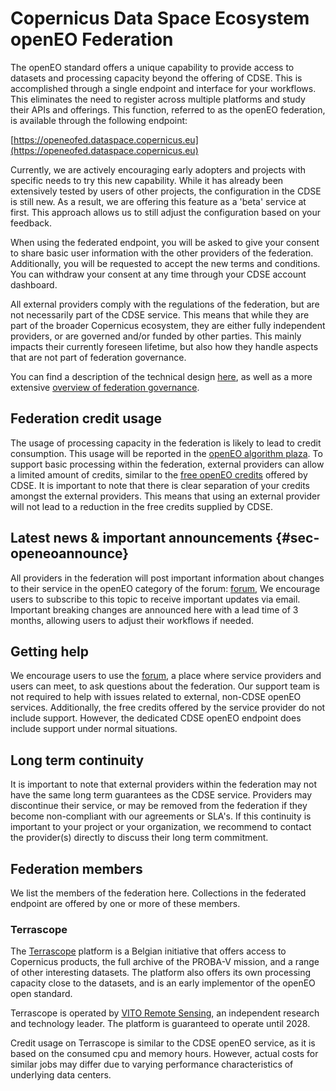 # Copernicus Data Space Ecosystem openEO Federation

The openEO standard offers a unique capability to provide access to datasets and processing capacity beyond the offering of CDSE.
This is accomplished through a single endpoint and interface for your workflows. 
This eliminates the need to register across multiple platforms and study their APIs and offerings. 
This function, referred to as the openEO federation, is available through the following endpoint:

[https://openeofed.dataspace.copernicus.eu](https://openeofed.dataspace.copernicus.eu)

Currently, we are actively encouraging early adopters and projects with specific needs to try this new capability.
While it has already been extensively tested by users of other projects, the configuration in the CDSE is still new.
As a result, we are offering this feature as a 'beta' service at first.
This approach allows us to still adjust the configuration based on your feedback.

When using the federated endpoint, you will be asked to give your consent to share basic user information with the other providers of the federation.
Additionally, you will be requested to accept the new terms and conditions. You can withdraw your consent at any time through your CDSE account dashboard.

All external providers comply with the regulations of the federation, but are not necessarily part of the CDSE service. This means that while they are part of the 
broader Copernicus ecosystem, they are either fully independent providers, or are governed and/or funded by other parties. This mainly impacts their currently foreseen lifetime, but also 
how they handle aspects that are not part of federation governance.

You can find a description of the technical design [here](./backends/design.md), as well as a more extensive [overview of federation governance](./backends/index.md).

## Federation credit usage

The usage of processing capacity in the federation is likely to lead to credit consumption.
This usage will be reported in the [openEO algorithm plaza](../../../Applications/PlazaDetails/Reporting.qmd). 
To support basic processing within the federation, external providers can allow a limited amount of credits, similar to the [free openEO credits](../../../Quotas.qmd) offered by CDSE.
It is important to note that there is clear separation of your credits amongst the external providers.
This means that using an external provider will not lead to a reduction in the free credits supplied by CDSE. 

## Latest news & important announcements {#sec-openeoannounce}

All providers in the federation will post important information about changes to their service in the openEO category of the forum: [forum](https://forum.dataspace.copernicus.eu/c/openeo), 
We encourage users to subscribe to this topic to receive important updates via email. 
Important breaking changes are announced here with a lead time of 3 months, allowing users to adjust their workflows if needed.

## Getting help

We encourage users to use the [forum](https://forum.dataspace.copernicus.eu/), a place where service providers and users can meet, to ask questions about the federation.
Our support team is not required to help with issues related to external, non-CDSE openEO services.
Additionally, the free credits offered by the service provider do not include support. 
However, the dedicated CDSE openEO endpoint does include support under normal situations.

## Long term continuity

It is important to note that external providers within the federation may not have the same long term guarantees as the CDSE service. 
Providers may discontinue their service, or may be removed from the federation if they become non-compliant with our agreements or SLA's.
If this continuity is important to your project or your organization, we recommend to contact the provider(s) directly to discuss their long term commitment. 

## Federation members

We list the members of the federation here. 
Collections in the federated endpoint are offered by one or more of these members.

### Terrascope

The [Terrascope](https://terrascope.be) platform is a Belgian initiative that offers access to Copernicus products, the full archive of the PROBA-V mission, and a range of other interesting datasets. 
The platform also offers its own processing capacity close to the datasets, and is an early implementor of the openEO open standard. 

Terrascope is operated by [VITO Remote Sensing](https://remotesensing.vito.be/), an independent research and technology leader.
The platform is guaranteed to operate until 2028.

Credit usage on Terrascope is similar to the CDSE openEO service, as it is based on the consumed cpu and memory hours.
However, actual costs for similar jobs may differ due to varying performance characteristics of underlying data centers.

